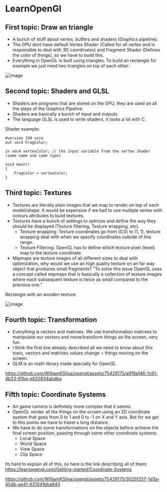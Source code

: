 # LearnOpenGl

## First topic: Draw an triangle
- A bunch of stuff about vertex, buffers and shaders (Graphics pipeline).
- The GPU dont have default Vertex Shader (Called for all vertex and is responsible to deal with 3D coordinates) and Fragment Shader (Defines the color of things), so we have to build this.
- Everything in OpenGL is built using triangles. To build an rectangle for example we just need two triangles on top of each other.

![image](https://github.com/WilliamKSilva/opengl/assets/75429175/fd5b1f94-91ea-4cc6-9179-38dfe410a051)

## Second topic: Shaders and GLSL
- Shaders are programs that are stored on the GPU, they are used on all the steps of the Graphics Pipeline.
- Shaders are basically a bunch of input and outputs.
- The language GLSL is used to write shaders, it looks a lot with C.

Shader example:
```
#version 330 core
out vec4 FragColor;
  
in vec4 vertexColor; // the input variable from the vertex shader (same name and same type)  

void main()
{
    FragColor = vertexColor;
}
```
## Third topic: Textures
- Textures are literally plain images that we map to render on top of each model/shape. It would be expensive if we
had to use multiple vertex with colours attributes to build textures.
- Textures have a bunch of settings to optmize and define the way they should be displayed (Texture filtering, Texture wrapping, etc).
  - Texture wrapping: Texture coordinates go from (0,0) to (1, 1), texture wrapping deal with when we specify coordinates outside of this range.
  - Texture Filtering: OpenGL has to define which texture pixel (texel) map to the texture coordinate.
- Mipmaps are texture images of all different sizes to deal with optimization, why would we use an high quality texture on an far way object that
produces small fragments?
"To solve this issue OpenGL uses a concept called mipmaps that is basically a collection of texture images where each subsequent texture is twice as small compared to the previous one."

Rectangle with an wooden texture:

![image](https://github.com/WilliamKSilva/opengl/assets/75429175/75a6418c-0c35-438d-81a1-636895799a88)

## Fourth topic: Transformation
- Everything is vectors and matrixes. We use transformation matrixes to manipulate our vectors and move/transform things on the screen, very fun.
- I think the first line already described all we need to know about this topic, vectors and matrixes values change = things moving on the screen.
- GLM is an math library made specially for OpenGL.

https://github.com/WilliamKSilva/opengl/assets/75429175/a919a146-1c61-4b33-91ba-e620934abdba

## Fifth topic: Coordinate Systems
- An game camera is definitely more complex that it seems.
- OpenGL render all the things on the screen using an 2D coordinate system that goes from 0 to 1 and 0 to -1 on X and Y axis. But for we get to this points we
have to travel a long distance.
- We have to do some transformations on the objects before achieve the final screen position, passing through some other coordinate systems:
  - Local Space
  - World Space
  - View Space
  - Clip Space

Its hard to explain all of this, so here is the link describing all of them: https://learnopengl.com/Getting-started/Coordinate-Systems

https://github.com/WilliamKSilva/opengl/assets/75429175/3025f257-1d3a-454b-ae41-621041bba840

